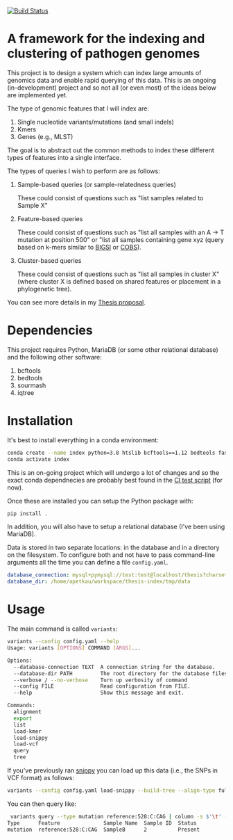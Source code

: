 [![Build Status](https://github.com/apetkau/thesis-index/workflows/Integration%20Tests/badge.svg?branch=development&event=schedule)](https://github.com/apetkau/thesis-index/actions?query=branch%development)

# A framework for the indexing and clustering of pathogen genomes

This project is to design a system which can index large amounts of genomics data and enable rapid querying of this data.
This is an ongoing (in-development) project and so not all (or even most) of the ideas below are implemented yet.

The type of genomic features that I will index are:

1. Single nucleotide variants/mutations (and small indels)
2. Kmers
3. Genes (e.g., MLST)

The goal is to abstract out the common methods to index these different types of features into a single interface.

The types of queries I wish to perform are as follows:

1. Sample-based queries (or sample-relatedness queries)
   
   These could consist of questions such as "list samples related to Sample X"

2. Feature-based queries

   These could consist of questions such as "list all samples with an A -> T mutation at position 500" or "list all samples containing gene xyz (query based on k-mers similar to [BIGSI][] or [COBS][]).

3. Cluster-based queries

   These could consist of questions such as "list all samples in cluster X" (where cluster X is defined based on shared features or placement in a phylogenetic tree).

You can see more details in my [Thesis proposal][thesis-proposal].

# Dependencies

This project requires Python, MariaDB (or some other relational database) and the following other software:

1. bcftools
2. bedtools
3. sourmash
4. iqtree

# Installation

It's best to install everything in a conda environment:

```bash
conda create --name index python=3.8 htslib bcftools==1.12 bedtools fasttree iqtree
conda activate index
```

This is an on-going project which will undergo a lot of changes and so the exact conda dependnecies are probably best found in the [CI test script][ci-dependencies] (for now).

Once these are installed you can setup the Python package with:

```bash
pip install .
```

In addition, you will also have to setup a relational database (I've been using MariaDB).

Data is stored in two separate locations: in the database and in a directory on the filesystem.
To configure both and not have to pass command-line arguments all the time you can define a file `config.yaml`.

```yaml
database_connection: mysql+pymysql://test:test@localhost/thesis?charset=utf8mb4
database_dir: /home/apetkau/workspace/thesis-index/tmp/data
```

# Usage

The main command is called `variants`:

```bash
variants --config config.yaml --help
Usage: variants [OPTIONS] COMMAND [ARGS]...

Options:
  --database-connection TEXT  A connection string for the database.
  --database-dir PATH         The root directory for the database files.
  --verbose / --no-verbose    Turn up verbosity of command
  --config FILE               Read configuration from FILE.
  --help                      Show this message and exit.

Commands:
  alignment
  export
  list
  load-kmer
  load-snippy
  load-vcf
  query
  tree
```

If you've previously ran [snippy][] you can load up this data (i.e., the SNPs in VCF format) as follows:

```bash
variants --config config.yaml load-snippy --build-tree --align-type full --reference-file reference.fasta snippy-dir/
```

You can then query like:

```bash
 variants query --type mutation reference:528:C:CAG | column -s $'\t' -t
Type      Feature              Sample Name  Sample ID  Status
mutation  reference:528:C:CAG  SampleB      2          Present
```

[thesis-proposal]: https://drive.google.com/file/d/1sd0WjmwO_KU5wacfpUiPGT20xVOwBc8i/view?usp=sharing
[BIGSI]: https://bigsi.readme.io/
[COBS]: https://github.com/bingmann/cobs
[ci-dependencies]: https://github.com/apetkau/thesis-index/blob/development/.github/workflows/ci-test.yml#L37
[snippy]: https://github.com/tseemann/snippy
